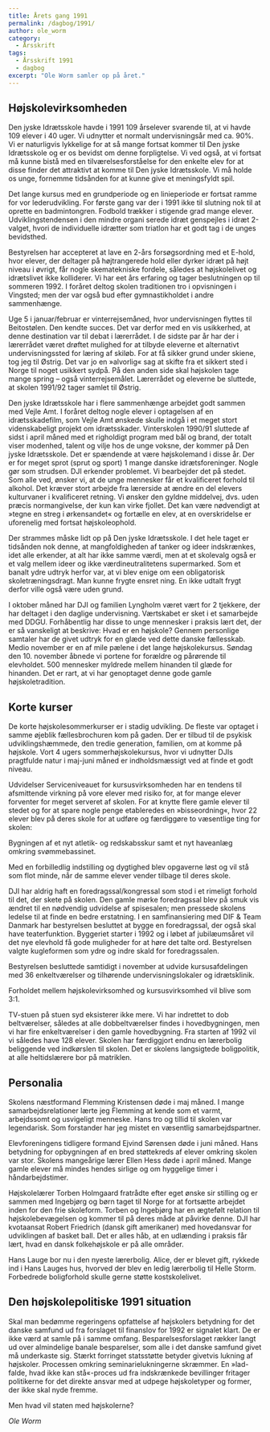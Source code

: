 ```yaml
---
title: Årets gang 1991
permalink: /dagbog/1991/
author: ole_worm
category:
  - Årsskrift
tags:
  - Årsskrift 1991
  - dagbog
excerpt: "Ole Worm samler op på året."
---
```


## Højskolevirksomheden 

Den jyske Idrætsskole havde i 1991 109 årselever svarende til, at vi havde 109 elever i 40 uger. Vi udnytter et normalt undervisningsår med ca. 90%. Vi er naturligvis lykkelige for at så mange fortsat kommer til Den jyske Idrætsskole og er os bevidst om denne forpligtelse. Vi ved også, at vi fortsat må kunne bistå med en tilværelsesforståelse for den enkelte elev for at disse finder det attraktivt at komme til Den jyske Idrætsskole. Vi må holde os unge, fornemme tidsånden for at kunne give et meningsfyldt spil. 

Det lange kursus med en grundperiode og en linieperiode er fortsat ramme for vor lederudvikling. For første gang var der i 1991 ikke til slutning nok til at oprette en badmintongren. Fodbold trækker i stigende grad mange elever. Udviklingstendensen i den mindre organi serede idræt genspejles i idræt 2-valget, hvori de individuelle idrætter som triatlon har et godt tag i de unges bevidsthed. 

Bestyrelsen har accepteret at lave en 2-års forsøgsordning med et E-hold, hvor elever, der deltager på højtrangerede hold eller dyrker idræt på højt niveau i øvrigt, får nogle skematekniske fordele, således at højskolelivet og idrætslivet ikke kolliderer. Vi har eet års erfaring og tager beslutningen op til sommeren 1992. I foråret deltog skolen traditionen tro i opvisningen i Vingsted; men der var også bud efter gymnastikholdet i andre sammenhænge. 

Uge 5 i januar/februar er vinterrejsemåned, hvor undervisningen flyttes til Beitostølen. Den kendte succes. Det var derfor med en vis usikkerhed, at denne destination var til debat i lærerrådet. I de sidste par år har der i lærerrådet været drøftet mulighed for at tilbyde eleverne et alternativt undervisningssted for læring af skiløb. For at få sikker grund under skiene, tog jeg til Østrig. Det var jo en »alvorlig« sag at skifte fra et sikkert sted i Norge til noget usikkert sydpå. På den anden side skal højskolen tage mange spring – også vinterrejsemålet. Lærerrådet og eleverne be sluttede, at skolen 1991/92 tager samlet til Østrig. 

Den jyske Idrætsskole har i flere sammenhænge arbejdet godt sammen med Vejle Amt. I foråret deltog nogle elever i optagelsen af en idrætsskadefilm, som Vejle Amt ønskede skulle indgå i et meget stort videnskabeligt projekt om idrætsskader. Vinterskolen 1990/91 sluttede af sidst i april måned med et righoldigt program med bål og brand, der totalt viser modenhed, talent og vilje hos de unge voksne, der kommer på Den jyske Idrætsskole. Det er spændende at være højskolemand i disse år. Der er for meget sprot (sprut og sport) 1 mange danske idrætsforeninger. Nogle gør som strudsen. DJI erkender problemet. Vi bearbejder det på stedet. Som alle ved, ønsker vi, at de unge mennesker får et kvalificeret forhold til alkohol. Det kræver stort arbejde fra lærerside at ændre en del elevers kulturvaner i kvalificeret retning. Vi ønsker den gyldne middelvej, dvs. uden præcis normangivelse, der kun kan virke fjollet. Det kan være nødvendigt at »tegne en streg i ørkensandet« og fortælle en elev, at en overskridelse er uforenelig med fortsat højskoleophold. 

Der strammes måske lidt op på Den jyske Idrætsskole. I det hele taget er tidsånden nok denne, at mangfoldigheden af tanker og ideer indskrænkes, idet alle erkender, at alt har ikke samme værdi, men at et skolevalg også er et valg mellem ideer og ikke værdineutralitetens supermarked. Som et banalt ydre udtryk herfor var, at vi blev enige om een obligatorisk skoletræningsdragt. Man kunne frygte ensret ning. En ikke udtalt frygt derfor ville også være uden grund. 

I oktober måned har DJI og familien Lyngholm været vært for 2 tjekkere, der har deltaget i den daglige undervisning. Værtskabet er sket i et samarbejde med DDGU. Forhåbentlig har disse to unge mennesker i praksis lært det, der er så vanskeligt at beskrive: Hvad er en højskole? Gennem personlige samtaler har de givet udtryk for en glæde ved dette danske fællesskab. Medio november er en af mile pælene i det lange højskolekursus. Søndag den 10. november åbnede vi portene for forældre og pårørende til elevholdet. 500 mennesker myldrede mellem hinanden til glæde for hinanden. Det er rart, at vi har genoptaget denne gode gamle højskoletradition. 

## Korte kurser 

De korte højskolesommerkurser er i stadig udvikling. De fleste var optaget i samme øjeblik fællesbrochuren kom på gaden. Der er tilbud til de psykisk udviklingshæmmede, den tredie generation, familien, om at komme på højskole. Vort 4 ugers sommerhøjskolekursus, hvor vi udnytter DJIs pragtfulde natur i maj-juni måned er indholdsmæssigt ved at finde et godt niveau. 

Udvidelser Serviceniveauet for kursusvirksomheden har en tendens til afsmittende virkning på vore elever med risiko for, at for mange elever forventer for meget serveret af skolen. For at knytte flere gamle elever til stedet og for at spare nogle penge etableredes en »bisseordning«, hvor 22 elever blev på deres skole for at udføre og færdiggøre to væsentlige ting for skolen: 

Bygningen af et nyt atletik- og redskabsskur samt et nyt haveanlæg omkring svømmebassinet. 

Med en forbilledlig indstilling og dygtighed blev opgaverne løst og vil stå som flot minde, når de samme elever vender tilbage til deres skole. 

DJI har aldrig haft en foredragssal/kongressal som stod i et rimeligt forhold til det, der skete på skolen. Den gamle mørke foredragssal blev på smuk vis ændret til en nødvendig udvidelse af spisesalen; men pressede skolens ledelse til at finde en bedre erstatning. I en samfinansiering med DIF & Team Danmark har bestyrelsen besluttet at bygge en foredragssal, der også skal have teaterfunktion. Byggeriet starter i 1992 og i løbet af jubilæumsåret vil det nye elevhold få gode muligheder for at høre det talte ord. Bestyrelsen valgte kugleformen som ydre og indre skald for foredragssalen. 

Bestyrelsen besluttede samtidigt i november at udvide kursusafdelingen med 36 enkeltværelser og tilhørende undervisningslokaler og idrætsklinik. 

Forholdet mellem højskolevirksomhed og kursusvirksomhed vil blive som 3:1. 

TV-stuen på stuen syd eksisterer ikke mere. Vi har indrettet to dob beltværelser, således at alle dobbeltværelser findes i hovedbygningen, men vi har fire enkeltværelser i den gamle hovedbygning. Fra starten af 1992 vil vi således have 128 elever. Skolen har færdiggjort endnu en lærerbolig beliggende ved indkørslen til skolen. Det er skolens langsigtede boligpolitik, at alle heltidslærere bor på matriklen. 

## Personalia 

Skolens næstformand Flemming Kristensen døde i maj måned. I mange samarbejdsrelationer lærte jeg Flemming at kende som et varmt, arbejdssomt og usvigeligt menneske. Hans tro og tillid til skolen var legendarisk. Som forstander har jeg mistet en væsentlig samarbejdspartner. 

Elevforeningens tidligere formand Ejvind Sørensen døde i juni måned. Hans betydning for opbygningen af en bred støttekreds af elever omkring skolen var stor. Skolens mangeårige lærer Ellen Hess døde i april måned. Mange gamle elever må mindes hendes sirlige og om hyggelige timer i håndarbejdstimer. 

Højskolelærer Torben Holmgaard fratrådte efter eget ønske sir stilling og er sammen med Ingebjørg og børn taget til Norge for at fortsætte arbejdet inden for den frie skoleform. Torben og Ingebjørg har en ægtefølt relation til højskolebevægelsen og kommer til på deres måde at påvirke denne. DJI har kvotaansat Robert Friedrich (dansk gift amerikaner) med hovedansvar for udviklingen af basket ball. Det er alles håb, at en udlænding i praksis får lært, hvad en dansk folkehøjskole er på alle områder. 

Hans Lauge bor nu i den nyeste lærerbolig. Alice, der er blevet gift, rykkede ind i Hans Lauges hus, hvorved der blev en ledig lærerbolig til Helle Storm. Forbedrede boligforhold skulle gerne støtte kostskolelivet. 

## Den højskolepolitiske 1991 situation 

Skal man bedømme regeringens opfattelse af højskolers betydning for det danske samfund ud fra forslaget til finanslov for 1992 er signalet klart. De er ikke værd at samle på i samme omfang. Besparelsesforslaget rækker langt ud over almindelige banale besparelser, som alle i det danske samfund givet må underkaste sig. Stærkt forringet statsstøtte betyder givetvis lukning af højskoler. Processen omkring seminarielukningerne skræmmer. En »lad-falde, hvad ikke kan stå«-proces ud fra indskrænkede bevillinger fritager politikerne for det direkte ansvar med at udpege højskoletyper og former, der ikke skal nyde fremme. 

Men hvad vil staten med højskolerne? 

_Ole Worm_
